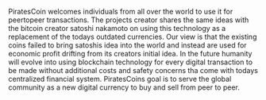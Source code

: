PiratesCoin welcomes individuals from all over the world to use it for peertopeer transactions.
The projects creator shares the same ideas with the bitcoin creator satoshi nakamoto on using this technology as a replacement of the todays outdated currencies.
Our view is that the existing coins failed to bring satoshis idea into the world and instead are used for economic profit drifting from its creators initial idea.
In the future humanity will evolve into using blockchain technology for every digital transaction to be made without additional costs and safety concerns tha come with todays centralized financial system.
PiratesCoins goal is to serve the global community as a new digital currency to buy and sell from peer to peer.
